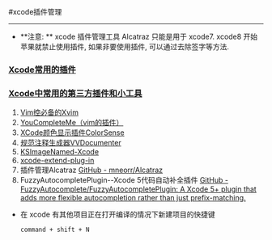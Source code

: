 #xcode插件管理

---

- **注意: ** xcode 插件管理工具 Alcatraz 只能是用于 xcode7. xcode8 开始苹果就禁止使用插件, 如果非要使用插件, 可以通过去除签字等方法.


### [Xcode常用的插件](http://www.jianshu.com/p/d4f3b55becdb)
### [Xcode中常用的第三方插件和小工具](http://www.jianshu.com/p/213b3607d8d7)

1. [Vim控必备的Xvim](https://github.com/JugglerShu/XVim)
2. [YouCompleteMe（vim的插件）](https://github.com/Valloric/YouCompleteMe)
3. [XCode颜色显示插件ColorSense](https://github.com/omz/ColorSense-for-Xcode)
4. [规范注释生成器VVDocumenter](https://github.com/onevcat/VVDocumenter-Xcode)
5. [KSImageNamed-Xcode](https://github.com/ksuther/KSImageNamed-Xcode)
6. [xcode-extend-plug-in](https://code.google.com/p/xcode-extend-plug-in/)
7. 插件管理Alcatraz
    [GitHub - mneorr/Alcatraz](https://github.com/mneorr/Alcatraz)
8. FuzzyAutocompletePlugin--Xcode 5代码自动补全插件
    [GitHub - FuzzyAutocomplete/FuzzyAutocompletePlugin: A Xcode 5+ plugin that adds more flexible autocompletion rather than just prefix-matching.](https://github.com/FuzzyAutocomplete/FuzzyAutocompletePlugin)

- 在 xcode 有其他项目正在打开编译的情况下新建项目的快捷键

    `command + shift + N`